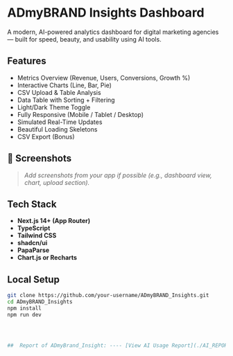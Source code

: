 # ADmyBRAND Insights Dashboard

A modern, AI-powered analytics dashboard for digital marketing agencies — built for speed, beauty, and usability using AI tools.

##  Features

- Metrics Overview (Revenue, Users, Conversions, Growth %)
-  Interactive Charts (Line, Bar, Pie)
- CSV Upload & Table Analysis
- Data Table with Sorting + Filtering
- Light/Dark Theme Toggle
- Fully Responsive (Mobile / Tablet / Desktop)
- Simulated Real-Time Updates
- Beautiful Loading Skeletons
- CSV Export (Bonus)

## 📸 Screenshots

> _Add screenshots from your app if possible (e.g., dashboard view, chart, upload section)._

##  Tech Stack

- **Next.js 14+ (App Router)**
- **TypeScript**
- **Tailwind CSS**
- **shadcn/ui**
- **PapaParse**
- **Chart.js or Recharts**

##  Local Setup

```bash
git clone https://github.com/your-username/ADmyBRAND_Insights.git
cd ADmyBRAND_Insights
npm install
npm run dev




##  Report of ADmyBrand_Insight: ---- [View AI Usage Report](./AI_REPORT.md)